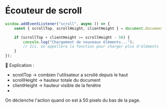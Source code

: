 # Écouteur de scroll
```js
window.addEventListener("scroll", async () => {
    const { scrollTop, scrollHeight, clientHeight } = document.documentElement;

    if (scrollTop + clientHeight >= scrollHeight - 50) { 
        console.log("Chargement de nouveaux éléments..."); 
        // Ici, on appellera la fonction pour charger plus d'éléments
    }
});
```
📝 Explication :

- scrollTop → combien l'utilisateur a scrollé depuis le haut
- scrollHeight → hauteur totale du document
- clientHeight → hauteur visible de la fenêtre
- 
On déclenche l'action quand on est à 50 pixels du bas de la page.
